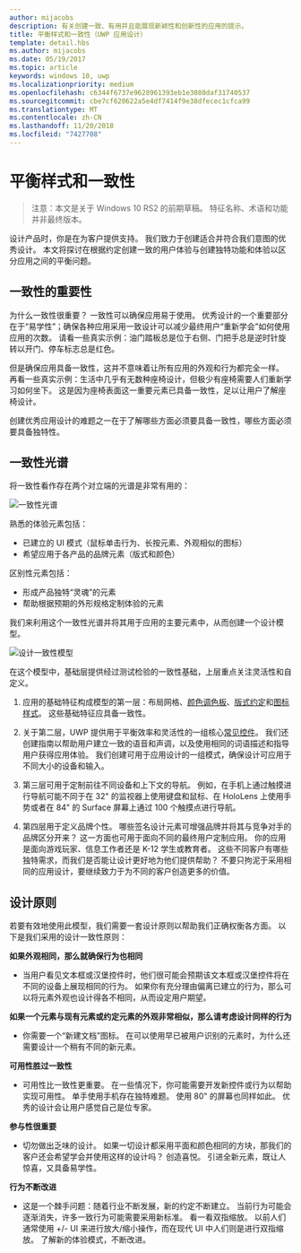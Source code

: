 ```yaml
---
author: mijacobs
description: 有关创建一致、有用并且能展现新颖性和创新性的应用的提示。
title: 平衡样式和一致性（UWP 应用设计）
template: detail.hbs
ms.author: mijacobs
ms.date: 05/19/2017
ms.topic: article
keywords: windows 10, uwp
ms.localizationpriority: medium
ms.openlocfilehash: c6344f6737e9628961393eb1e3080daf31740537
ms.sourcegitcommit: cbe7cf620622a5e4df7414f9e38dfecec1cfca99
ms.translationtype: MT
ms.contentlocale: zh-CN
ms.lasthandoff: 11/20/2018
ms.locfileid: "7427708"
---
```

# <a name="balancing-style-and-consistency"></a>平衡样式和一致性

 

> 注意：本文是关于 Windows 10 RS2 的前期草稿。 特征名称、术语和功能并非最终版本。

设计产品时，你是在为客户提供支持。 我们致力于创建适合并符合我们意图的优秀设计。 本文将探讨在根据约定创建一致的用户体验与创建独特功能和体验以区分应用之间的平衡问题。 

 
## <a name="the-importance-of-consistency"></a>一致性的重要性
为什么一致性很重要？ 一致性可以确保应用易于使用。 优秀设计的一个重要部分在于“易学性”；确保各种应用采用一致设计可以减少最终用户“重新学会”如何使用应用的次数。 请看一些真实示例：油门踏板总是位于右侧、门把手总是逆时针旋转以开门、停车标志总是红色。 

但是确保应用具备一致性，这并不意味着让所有应用的外观和行为都完全一样。 再看一些真实示例：生活中几乎有无数种座椅设计，但极少有座椅需要人们重新学习如何坐下。 这是因为座椅表面这一重要元素已具备一致性，足以让用户了解座椅设计。 

创建优秀应用设计的难题之一在于了解哪些方面必须要具备一致性，哪些方面必须要具备独特性。 

## <a name="the-consistency-spectrum"></a>一致性光谱
 将一致性看作存在两个对立端的光谱是非常有用的：


![一致性光谱](images/consistency/consistency-spectrum.png)

熟悉的体验元素包括：
-   已建立的 UI 模式（鼠标单击行为、长按元素、外观相似的图标）
-   希望应用于各产品的品牌元素（版式和颜色）

区别性元素包括：
-   形成产品独特“灵魂”的元素
-   帮助根据预期的外形规格定制体验的元素

我们来利用这个一致性光谱并将其用于应用的主要元素中，从而创建一个设计模型。 

![设计一致性模型](images/consistency/design-consistency-model.png)

在这个模型中，基础层提供经过测试检验的一致性基础，上层重点关注灵活性和自定义。  

1. 应用的基础特征构成模型的第一层：布局网格、[颜色调色板](color.md)、[版式约定](typography.md)和[图标样式](icons.md)。 这些基础特征应具备一致性。 

2. 关于第二层，UWP 提供用于平衡效率和灵活性的一组核心[常见控件](../controls-and-patterns/index.md)。 我们还创建指南以帮助用户建立一致的语音和声调，以及使用相同的词语描述和指导用户获得应用体验。 我们创建可用于应用设计的一组模式，确保设计可应用于不同大小的设备和输入。 
3. 第三层可用于定制前往不同设备和上下文的导航。 例如，在手机上通过触摸进行导航可能不同于在 32" 的监视器上使用键盘和鼠标、在 HoloLens 上使用手势或者在 84" 的 Surface 屏幕上通过 100 个触摸点进行导航。
4. 第四层用于定义品牌个性。 哪些签名设计元素可增强品牌并将其与竞争对手的品牌区分开来？ 这一方面也可用于面向不同的最终用户定制应用。 你的应用是面向游戏玩家、信息工作者还是 K-12 学生或教育者。 这些不同客户有哪些独特需求，而我们是否能让设计更好地为他们提供帮助？ 不要只拘泥于采用相同的应用设计，要继续致力于为不同的客户创造更多的价值。  


## <a name="design-principles"></a>设计原则
若要有效地使用此模型，我们需要一套设计原则以帮助我们正确权衡各方面。 以下是我们采用的设计一致性原则：

**如果外观相同，那么就确保行为也相同**
-   当用户看见文本框或汉堡控件时，他们很可能会预期该文本框或汉堡控件将在不同的设备上展现相同的行为。 如果你有充分理由偏离已建立的行为，那么可以将元素外观也设计得各不相同，从而设定用户期望。

**如果一个元素与现有元素或约定元素的外观非常相似，那么请考虑设计同样的行为**
-   你需要一个“新建文档”图标。 在可以使用早已被用户识别的元素时，为什么还需要设计一个稍有不同的新元素。

**可用性胜过一致性**
-   可用性比一致性更重要。 在一些情况下，你可能需要开发新控件或行为以帮助实现可用性。 单手使用手机存在独特难题。 使用 80" 的屏幕也同样如此。 优秀的设计会让用户感觉自己是位专家。 

**参与性很重要**
-   切勿做出乏味的设计。 如果一切设计都采用平面和颜色相同的方块，那我们的客户还会希望学会并使用这样的设计吗？ 创造喜悦。 引进全新元素，既让人惊喜，又具备易学性。 

**行为不断改进**
-   这是一个棘手问题：随着行业不断发展，新的约定不断建立。 当前行为可能会逐渐消失，许多一致行为可能需要采用新标准。 看一看双指缩放。 以前人们通常使用 +/- UI 来进行放大/缩小操作，而在现代 UI 中人们则是进行双指缩放。 了解新的体验模式，不断改进。 

